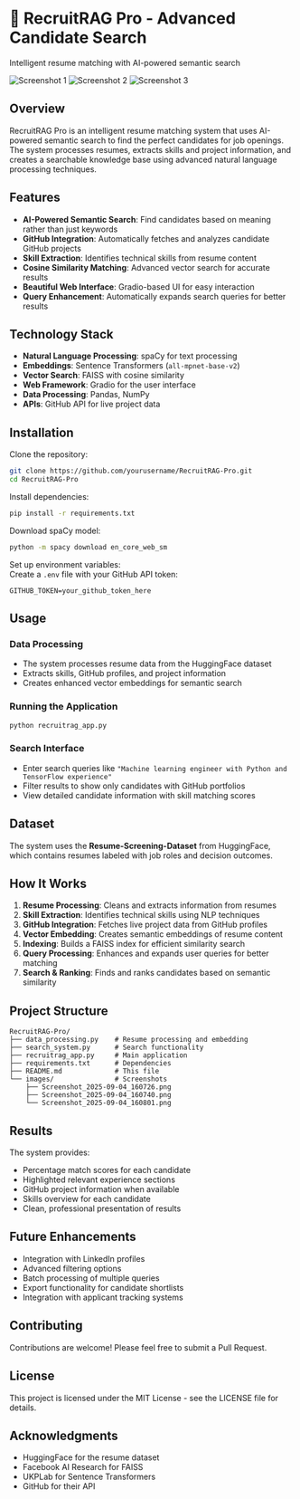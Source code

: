 # 🚀 RecruitRAG Pro - Advanced Candidate Search

Intelligent resume matching with AI-powered semantic search

![Screenshot 1](Screenshot_2025-09-04_160726.png)
![Screenshot 2](Screenshot_2025-09-04_160740.png)
![Screenshot 3](Screenshot_2025-09-04_160801.png)

## Overview
RecruitRAG Pro is an intelligent resume matching system that uses AI-powered semantic search to find the perfect candidates for job openings. The system processes resumes, extracts skills and project information, and creates a searchable knowledge base using advanced natural language processing techniques.

## Features
- **AI-Powered Semantic Search**: Find candidates based on meaning rather than just keywords  
- **GitHub Integration**: Automatically fetches and analyzes candidate GitHub projects  
- **Skill Extraction**: Identifies technical skills from resume content  
- **Cosine Similarity Matching**: Advanced vector search for accurate results  
- **Beautiful Web Interface**: Gradio-based UI for easy interaction  
- **Query Enhancement**: Automatically expands search queries for better results  

## Technology Stack
- **Natural Language Processing**: spaCy for text processing  
- **Embeddings**: Sentence Transformers (`all-mpnet-base-v2`)  
- **Vector Search**: FAISS with cosine similarity  
- **Web Framework**: Gradio for the user interface  
- **Data Processing**: Pandas, NumPy  
- **APIs**: GitHub API for live project data  

## Installation

Clone the repository:

```bash
git clone https://github.com/yourusername/RecruitRAG-Pro.git
cd RecruitRAG-Pro
```

Install dependencies:

```bash
pip install -r requirements.txt
```

Download spaCy model:

```bash
python -m spacy download en_core_web_sm
```

Set up environment variables:  
Create a `.env` file with your GitHub API token:

```text
GITHUB_TOKEN=your_github_token_here
```

## Usage

### Data Processing
- The system processes resume data from the HuggingFace dataset  
- Extracts skills, GitHub profiles, and project information  
- Creates enhanced vector embeddings for semantic search  

### Running the Application
```bash
python recruitrag_app.py
```

### Search Interface
- Enter search queries like `"Machine learning engineer with Python and TensorFlow experience"`  
- Filter results to show only candidates with GitHub portfolios  
- View detailed candidate information with skill matching scores  

## Dataset
The system uses the **Resume-Screening-Dataset** from HuggingFace, which contains resumes labeled with job roles and decision outcomes.

## How It Works
1. **Resume Processing**: Cleans and extracts information from resumes  
2. **Skill Extraction**: Identifies technical skills using NLP techniques  
3. **GitHub Integration**: Fetches live project data from GitHub profiles  
4. **Vector Embedding**: Creates semantic embeddings of resume content  
5. **Indexing**: Builds a FAISS index for efficient similarity search  
6. **Query Processing**: Enhances and expands user queries for better matching  
7. **Search & Ranking**: Finds and ranks candidates based on semantic similarity  

## Project Structure
```
RecruitRAG-Pro/
├── data_processing.py    # Resume processing and embedding
├── search_system.py      # Search functionality
├── recruitrag_app.py     # Main application
├── requirements.txt      # Dependencies
├── README.md             # This file
└── images/               # Screenshots
    ├── Screenshot_2025-09-04_160726.png
    ├── Screenshot_2025-09-04_160740.png
    └── Screenshot_2025-09-04_160801.png
```

## Results
The system provides:
- Percentage match scores for each candidate  
- Highlighted relevant experience sections  
- GitHub project information when available  
- Skills overview for each candidate  
- Clean, professional presentation of results  

## Future Enhancements
- Integration with LinkedIn profiles  
- Advanced filtering options  
- Batch processing of multiple queries  
- Export functionality for candidate shortlists  
- Integration with applicant tracking systems  

## Contributing
Contributions are welcome! Please feel free to submit a Pull Request.

## License
This project is licensed under the MIT License - see the LICENSE file for details.

## Acknowledgments
- HuggingFace for the resume dataset  
- Facebook AI Research for FAISS  
- UKPLab for Sentence Transformers  
- GitHub for their API  
